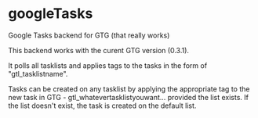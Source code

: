 googleTasks
===========

Google Tasks backend for GTG (that really works)

This backend works with the curent GTG version (0.3.1).

It polls all tasklists and applies tags to the tasks in the form of "gtl_tasklistname".

Tasks can be created on any tasklist by applying the appropriate tag to the new task in GTG - gtl_whatevertasklistyouwant... provided the list exists. If the list doesn't exist, the task is created on the default list. 


